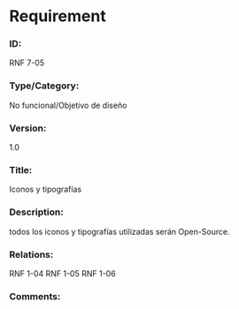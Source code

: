 # Requirement

### ID:

RNF 7-05

### Type/Category:

No funcional/Objetivo de diseño

### Version:

1.0

### Title:

Iconos y tipografías

### Description:

todos los iconos y tipografías utilizadas serán Open-Source.

### Relations:
RNF 1-04
RNF 1-05
RNF 1-06

### Comments:

